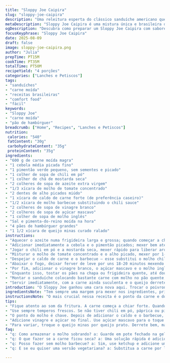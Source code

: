 ```yaml
---
title: "Sloppy Joe Caipira"
slug: "sloppy-joe-caipira"
description: "Uma releitura esperta do clássico sanduíche americano que mistura carne moída com toques brasileiros. Troquei o poivron vermelho por pimentão verde, o caldo de frango por caldo de carne caseiro, e a pasta de tomate por molho de tomate bem concentrado. A ideia é dar um sabor mais robusto e familiar, com aquele toque adocicado do açúcar mascavo e o azedinho do vinagre branco que corta bem a gordura da carne. Quanto ao queijo, optei pelo queijo minas curado em vez do cheddar, porque ele derrete, mas segura a textura, ótimo pra rechear sanduíche. O segredo tá no tempo e no ajuste dos temperos durante o cozimento para não correr o risco de carne seca ou molho aguado. Testado, aprovado, mas fácil de mudar conforme o que tem na despensa."
metaDescription: "Sloppy Joe Caipira é uma mistura única e brasileira do clássico sanduíche americano. Experimente essa receita imperdível como um toque especial para suas refeições."
ogDescription: "Descubra como preparar um Sloppy Joe Caipira com sabores brasileiros que vão surpreender seu paladar. Uma receita fácil e deliciosa."
focusKeyphrase: "Sloppy Joe Caipira"
date: 2025-08-09
draft: false
image: sloppy-joe-caipira.png
author: "Julia"
prepTime: PT15M
cookTime: PT35M
totalTime: PT50M
recipeYield: "4 porções"
categories: ["Lanches e Petiscos"]
tags:
- "sanduíches"
- "carne moída"
- "receitas brasileiras"
- "comfort food"
- "fácil"
keywords:
- "Sloppy Joe"
- "carne moída"
- "pão de hambúrguer"
breadcrumb: ["Home", "Recipes", "Lanches e Petiscos"]
nutrition: 
 calories: "540"
 fatContent: "30g"
 carbohydrateContent: "35g"
 proteinContent: "35g"
ingredients:
- "600 g de carne moída magra"
- "1 cebola média picada fino"
- "1 pimentão verde pequeno, sem sementes e picado"
- "1 colher de sopa de chili em pó"
- "1 colher de chá de mostarda seca"
- "2 colheres de sopa de azeite extra virgem"
- "1/3 xícara de molho de tomate concentrado"
- "2 dentes de alho picados miúdo"
- "1 xícara de caldo de carne forte (de preferência caseiro)"
- "1/2 xícara de molho barbecue substituindo o chili sauce"
- "2 colheres de sopa de vinagre branco"
- "2 colheres de sopa de açúcar mascavo"
- "1 colher de sopa de molho inglês"
- "Sal e pimenta-do-reino moída na hora"
- "4 pães de hambúrguer grandes"
- "1 1/2 xícara de queijo minas curado ralado"
instructions:
- "Aquecer o azeite numa frigideira larga e grossa; quando começar a chiar, jogar a carne moída, abrir com colher e mexer até começar a ficar dourada e fritar por igual. A carne deve soltar o líquido e depois borbulhar seco; aí vem o toque pra não cozinhar demais e ressecar."
- "Adicionar imediatamente a cebola e o pimentão picados; mexer bem até começarem a ficar translúcidos e perfumar a cozinha. O cheiro ácido da cebola crua se dissolve e vira doce — sinal que dá pra seguir."
- "Jogar o chili em pó e a mostarda seca, mexer rápido para liberar aromas. Pimenta-do-reino e sal na quantidade certa aparecem aqui; não tenha medo de ajustar, usando as mãos para provar o tempero no molho."
- "Misturar o molho de tomate concentrado e o alho picado, mexer por 1-2 minutos até a mistura engrossar e ficar um pouco brilhante. Se começar a pegar no fundo, basta baixar o fogo e mexer."
- "Despejar o caldo de carne e o barbecue — esse substitui o molho chili trazendo um sabor menos doce e mais marcador de fumaça e umidade. Levantar fogo até borbulhar, afastar do calor e tampar, cozinhando lentamente."
- "Abaixar o fogo, deixar ferver de leve por uns 18-20 minutos mexendo de vez em quando para não grudar e controlar líquido. O ponto é quando o molho está grosso, ao redor da carne, mas ainda úmido e brilhante, não seco."
- "Por fim, adicionar o vinagre branco, o açúcar mascavo e o molho inglês; mexer até o açúcar derreter e no cheiro sentir o agridoce equilibrando. Ajustar sal e pimenta se precisar. Esse é um momento pra parar e ver o resultado, pois cada panela reage diferente."
- "Enquanto isso, tostar os pães na chapa ou frigideira quente, até dourar e ficar crocante por fora, molinho por dentro. Aqui eu gosto de abrir o pão e colocar uma gota de manteiga na chapa para selar junto."
- "Montar o sanduíche colocando bastante carne com molho no pão quente, cobrir generosamente com o queijo minas ralado, que vai dar uma liga cremosa sem virar borracha como o cheddar."
- "Servir imediatamente, com a carne ainda suculenta e o queijo derretendo. Se sobrar molho, pode guardar fechado na geladeira por até 2 dias sem perder o sabor. Atenção para não deixar a carne cozinhar demais, resseca fácil."
introduction: "O Sloppy Joe ganhou uma cara nova aqui. Trocar o poivron vermelho por um pimentão verde trouxe um frescor inesperado, que reforça com força a brasilidade do prato sem perder a identidade original. A mudança de caldo também faz diferença no sabor. Uso caldo de carne forte, caseiro quando possível, que dá complexidade ao molho e sustança para a carne. Outro toque: trocar o chili sauce por molho barbecue traz uma nota defumada e menos doce, que deixa o conjunto mais 'redondinho' pro meu paladar."
ingredientsNote: "Tem sempre uma margem pra mexer nos ingredientes, principalmente na proporção de temperos conforme seu gosto. O caldo de carne pode ser substituído por caldo de legumes para uma opção vegetariana ou mesmo água com cubos de caldo. O açúcar mascavo é importante para equilibrar a acidez, mas pode usar mel ou açúcar cristal em menor quantidade. Queijo minas é ótimo pra derreter, mas se o local não entrega, o prato suporta o queijo prato também. Troque o vinagre branco por vinagre de maçã para um sabor menos agressivo."
instructionsNote: "O mais crucial nessa receita é o ponto da carne e do molho. Ouve-se o som de fritura forte, a carne vai soltando aquela fumaça leve antes de sumir o líquido e começar dourar. Isso indica que a umidade está no ponto certo pra incorporar o molho. Depois, o molho precisa engrossar sem secar, com textura aveludada. Mexa devagar pra evitar queimar o fundo. O tempo de cozimento pode variar, sempre bota o olho e o nariz pra funcionar. O toque final com vinagre, açúcar e molho inglês deixa o gosto redondo, mas use com moderação pra não cobrir a carne."
tips:
- "Fique atento ao som da fritura. A carne começa a chiar forte. Quando a umidade sumir e ela dourar, é hora de adicionar cebola e pimentão. Não deixe secar demais, é importante."
- "Use sempre temperos frescos. Se não tiver chili em pó, páprica ou pimenta cayenne resolvem. A mostarda seca é essencial, mas pode usar mostarda de mesa se não tiver. Adapte conforme sua despensa."
- "O ponto do molho é chave. Depois de adicionar o caldo e o barbecue, é bom mexer de vez em quando. Se grudar, baixe o fogo. Controle sempre a umidade, evitando secar."
- "Adicione vinagre e açúcar no final. Use açúcar mascavo para o toque adocicado, mas pode ser mel. A quantidade de vinagre também é a gosto - menos se não gosta de ácido. Sempre ajuste o que acha que precisa."
- "Para variar, troque o queijo minas por queijo prato. Derrete bem, mas sem a mesma cremosidade. Toste o pão com uma gota de manteiga. Isso faz a diferença na textura."
faq:
- "q: Como armazenar o molho sobrando? a: Guarde em pote fechado na geladeira por até 2 dias. Pode aquecer na hora de usar. Funciona! Mas fique atento na textura."
- "q: O que fazer se a carne ficou seca? a: Uma solução rápida é adicionar um pouco de caldo. Misture bem. Outra opção é cobrir com molho e deixar cozinhar um pouco. Isso ajuda a reidratar."
- "q: Posso fazer sem molho barbecue? a: Sim, use ketchup e adicione um toque de fumaça. Ou faça uma mistura com molho de soja e mel. O sabor vai alterar, mas fica bom."
- "q: E se eu quiser uma versão vegetariana? a: Substitua a carne por lentilhas ou grão-de-bico. Tempere bem. O caldo de legumes também deve ser usado no lugar do de carne."

---
```

